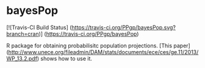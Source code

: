 # bayesPop

[![Travis-CI Build Status] (https://travis-ci.org/PPgp/bayesPop.svg?branch=cran)] (https://travis-ci.org/PPgp/bayesPop)

R package for obtaining probabilisitc population projections. [This paper] (http://www.unece.org/fileadmin/DAM/stats/documents/ece/ces/ge.11/2013/WP_13.2.pdf)
shows how to use it.

